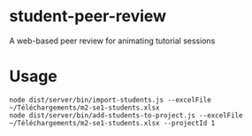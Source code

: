 # student-peer-review
A web-based peer review for animating tutorial sessions

# Usage

```
node dist/server/bin/import-students.js --excelFile ~/Téléchargements/m2-se1-students.xlsx
node dist/server/bin/add-students-to-project.js --excelFile ~/Téléchargements/m2-se1-students.xlsx --projectId 1
```
